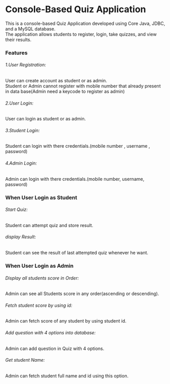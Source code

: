 # Console-Based Quiz Application

<p>This is a console-based Quiz Application developed using Core Java, JDBC, and a MySQL database.<br>
  The application allows students to register, login, take quizzes, and view their results.</p>

<h3>Features</h3> 

<h6>1.User Registration:</h6> User can create account as student or as admin. <br>
Student or Admin cannot register with mobile number that already present in data base(Admin need a keycode to register as admin)
<h6>2.User Login:</h6> User can login as student or as admin. 
<h6>3.Student Login:</h6> Student can login with there credentials.(mobile number , username , password)
<h6>4.Admin Login:</h6> Admin can login with there credentials.(mobile number, username, password)

<h3>When User Login as Student</h3>
<h6>Start Quiz:</h6> Student can attempt quiz and store result.
<h6>display Result:</h6> Student can see the result of last attempted quiz whenever he want.

<h3>When User Login as Admin</h3>
<h6>Display all students score in Order:</h6> Admin can see all Students score in any order(ascending or descending).
<h6>Fetch student score by using id:</h6> Admin can fetch score of any student by using student id.
<h6>Add question with 4 options into database:</h6> Admin can add question in Quiz with 4 options.
<h6>Get student Name:</h6> Admin can fetch student full name and id using this option.


